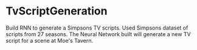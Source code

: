 # TvScriptGeneration
Build RNN to generate a Simpsons TV scripts. Used Simpsons dataset of scripts from 27 seasons. The Neural Network built will generate a new TV script for a scene at Moe's Tavern.
